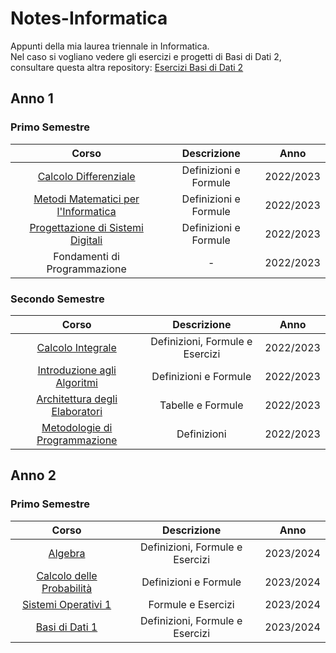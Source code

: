 # Notes-Informatica
 
Appunti della mia laurea triennale in Informatica.<br>
Nel caso si vogliano vedere gli esercizi e progetti di Basi di Dati 2, consultare questa altra repository: [Esercizi Basi di Dati 2](https://github.com/SimoneLid/BD2)

## Anno 1
### Primo Semestre
|Corso|Descrizione|Anno|
|:---:|:---------:|:--:|
|[Calcolo Differenziale](../../raw/main/Anno1PrimoSemestre/Calcolo%20Differenziale/Calcolo%20Differenziale.pdf)|Definizioni e Formule|2022/2023|
|[Metodi Matematici per l'Informatica](../../raw/main/Anno1PrimoSemestre/Metodi%20Matematici%20per%20l'Informatica.pdf)|Definizioni e Formule|2022/2023|
|[Progettazione di Sistemi Digitali](../../raw/main/Anno1PrimoSemestre/Progettazione%20di%20Sistemi%20Digitali.pdf)|Definizioni e Formule|2022/2023|
|Fondamenti di Programmazione|-|2022/2023|

### Secondo Semestre
|Corso|Descrizione|Anno|
|:---:|:---------:|:--:|
|[Calcolo Integrale](../../raw/main/Anno1SecondoSemestre/Calcolo%20Integrale.pdf)|Definizioni, Formule e Esercizi|2022/2023|
|[Introduzione agli Algoritmi](../../raw/main/Anno1SecondoSemestre/Introduzione%20agli%20Algoritmi.pdf)|Definizioni e Formule|2022/2023|
|[Architettura degli Elaboratori](../../raw/main/Anno1SecondoSemestre/Architettura%20degli%20Elaboratori.pdf)|Tabelle e Formule|2022/2023|
|[Metodologie di Programmazione](../../raw/main/Anno1SecondoSemestre/Metodologie%20di%20Programmazione.pdf)|Definizioni|2022/2023|


## Anno 2
### Primo Semestre
|Corso|Descrizione|Anno|
|:---:|:---------:|:--:|
|[Algebra](../../raw/main/Anno2PrimoSemestre/Agebra.pdf)|Definizioni, Formule e Esercizi|2023/2024|
|[Calcolo delle Probabilità](../../raw/main/Anno2PrimoSemestre/Calcolo%20delle%20Probabilità.pdf)|Definizioni e Formule|2023/2024|
|[Sistemi Operativi 1](../../raw/main/Anno2PrimoSemestre/Sistemi%20Operativi%201.pdf)|Formule e Esercizi|2023/2024|
|[Basi di Dati 1](../../raw/main/Anno2PrimoSemestre/Basi%20di%20Dati%201.pdf)|Definizioni, Formule e Esercizi|2023/2024|
